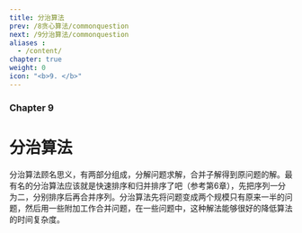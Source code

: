 ```yaml
---
title: 分治算法
prev: /8贪心算法/commonquestion
next: /9分治算法/commonquestion
aliases :
  - /content/
chapter: true
weight: 0
icon: "<b>9. </b>"
---
```


### Chapter 9

# 分治算法
分治算法顾名思义，有两部分组成，分解问题求解，合并子解得到原问题的解。最有名的分治算法应该就是快速排序和归并排序了吧（参考第6章），先把序列一分为二，分别排序后再合并序列。分治算法先将问题变成两个规模只有原来一半的问题，然后用一些附加工作合并问题，在一些问题中，这种解法能够很好的降低算法的时间复杂度。
